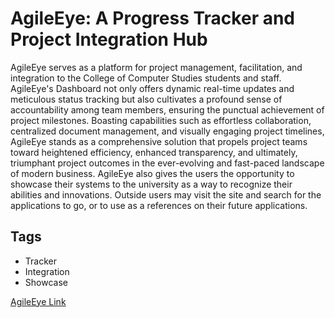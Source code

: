 # AgileEye:  A Progress Tracker and Project Integration Hub  

AgileEye serves as a platform for project management, facilitation, and integration to the College of Computer Studies students and staff.  
AgileEye's Dashboard not only offers dynamic real-time updates and meticulous status tracking but also cultivates a profound sense of accountability among team members, ensuring the punctual achievement of project milestones. Boasting capabilities such as effortless collaboration, centralized document management, and visually engaging project timelines, AgileEye stands as a comprehensive solution that propels project teams toward heightened efficiency, enhanced transparency, and ultimately, triumphant project outcomes in the ever-evolving and fast-paced landscape of modern business. AgileEye also gives the users the opportunity to showcase their systems to the university as a way to recognize their abilities and innovations.  Outside users may visit the site and search for the applications to go, or to use as a references on their future applications.  

## Tags  
- Tracker
- Integration
- Showcase

[AgileEye Link](https://agileeye.netlify.app/)
